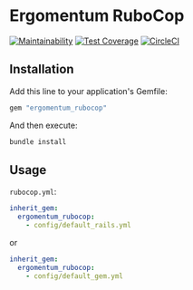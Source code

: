 # Ergomentum RuboCop
[![Maintainability](https://api.codeclimate.com/v1/badges/29fa6b6665e58849d754/maintainability)](https://codeclimate.com/repos/60816477fe03790162008833/maintainability)
[![Test Coverage](https://api.codeclimate.com/v1/badges/29fa6b6665e58849d754/test_coverage)](https://codeclimate.com/repos/60816477fe03790162008833/test_coverage)
[![CircleCI](https://circleci.com/gh/ergomentum/ergomentum_rubocop.svg?style=shield&circle-token=e4c23ae32e276c21b9d2846424a9cb62aa7adab9)](
https://circleci.com/gh/ergomentum/ergomentum_rubocop)


## Installation

Add this line to your application's Gemfile:

```ruby
gem "ergomentum_rubocop"
```

And then execute:

```bash
bundle install
```

## Usage

`rubocop.yml`:

```yml
inherit_gem:
  ergomentum_rubocop:
    - config/default_rails.yml
```

or

```yml
inherit_gem:
  ergomentum_rubocop:
    - config/default_gem.yml
```
